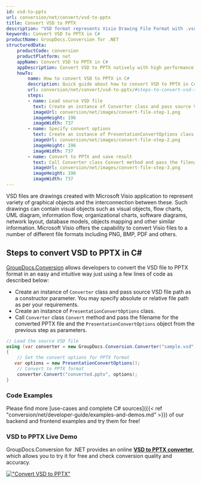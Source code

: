```yaml
---
id: vsd-to-pptx
url: conversion/net/convert/vsd-to-pptx
title: Convert VSD to PPTX
description: "VSD format represents Visio Drawing File Format with .vsd extension. Learn how to convert VSD to PPTX file programmatically in C# language using GroupDocs.Conversion for .NET library."
keywords: Convert VSD to PPTX in C#
productName: GroupDocs.Conversion for .NET
structuredData:
    productCode: conversion
    productPlatform: net
    appName: Convert VSD to PPTX in C#
    appDescription: Convert VSD to PPTX natively with high performance using C# language and server side GroupDocs.Conversion for .NET APIs, without the use of any software like Microsoft or Open Office.
    howTo:
        name: How to convert VSD to PPTX in C# 
        description: Quick guide about how to convert VSD to PPTX in C# with high performance and accuracy.
        url: conversion/net/convert/vsd-to-pptx/#steps-to-convert-vsd-to-pptx-in-c
        steps:
        - name: Load source VSD file 
          text: Create an instance of Converter class and pass source VSD file path as a constructor parameter. You may specify absolute or relative file path as per your requirements. 
          imageUrl: conversion/net/images/convert-file-step-1.png
          imageHeight: 196
          imageWidth: 737
        - name: Specify convert options 
          text: Create an instance of PresentationConvertOptions class.
          imageUrl: conversion/net/images/convert-file-step-2.png
          imageHeight: 196
          imageWidth: 737
        - name: Convert to PPTX and save result 
          text: Call Converter class Convert method and pass the filename for the converted HTML file and the PresentationConvertOptions object from the previous step as parameters.
          imageUrl: conversion/net/images/convert-file-step-3.png
          imageHeight: 196
          imageWidth: 737
---
```


VSD files are drawings created with Microsoft Visio application to represent variety of graphical objects and the interconnection between these. Such drawings can contain visual objects such as visual objects, flow charts, UML diagram, information flow, organizational charts, software diagrams, network layout, database models, objects mapping and other similar information. Microsoft Visio offers the capability to convert Visio files to a number of different file formats including PNG, BMP, PDF and others.

## Steps to convert VSD to PPTX in C#

[GroupDocs.Conversion](https://products.groupdocs.com/conversion/net) allows developers to convert the VSD file to PPTX format in an easy and intuitive way just using a few lines of code as described below:

* Create an instance of `Converter` class and pass source VSD file path as a constructor parameter. You may specify absolute or relative file path as per your requirements. 
* Create an instance of `PresentationConvertOptions` class.
* Call `Converter` class `Convert` method and pass the filename for the converted PPTX file and the `PresentationConvertOptions` object from the previous step as parameters.

```csharp
// Load the source VSD file
using (var converter = new GroupDocs.Conversion.Converter("sample.vsd"))
{
    // Set the convert options for PPTX format
   var options = new PresentationConvertOptions();
    // Convert to PPTX format
    converter.Convert("converted.pptx", options);
}
```

### Code Examples

Please find more [use-cases and complete C# sources]({{< ref "conversion/net/developer-guide/examples-and-demos.md" >}}) of our backend and frontend examples and try them for free!

### VSD to PPTX Live Demo

GroupDocs.Conversion for .NET provides an online [**VSD to PPTX converter**](https://products.groupdocs.app/conversion/vsd-to-pptx), which allows you to try it for free and check conversion quality and accuracy.

[!["Convert VSD to PPTX"](conversion/net/images/convert-to-pptx/convert-vsd-to-pptx.png)](https://products.groupdocs.app/conversion/vsd-to-pptx)
